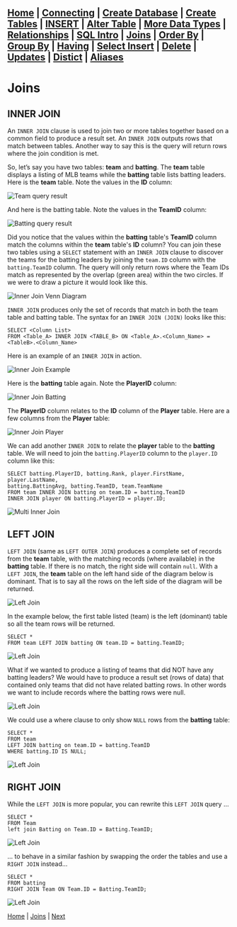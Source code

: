 [Home](/) | [Connecting](/2-connecting/) | [Create Database](/3-create-database/) | [Create Tables](/4-create-table/) | [INSERT](/5-insert/) | [Alter Table](/6-alter-table/) | [More Data Types](/7-more-data-types/) | [Relationships](/8-relationships/) | [SQL Intro](/9-sql-intro/) | [Joins](/10-joins/) | [Order By](/11-order-by/) | [Group By](/12-group-by/) | [Having](/13-having/)  | [Select Insert](/14-selectinsert/) | [Delete](/15-delete/) | [Updates](/16-updates/) | [Distict](/17-distinct/) | [Aliases](/18-aliases/)
---

# Joins

## INNER JOIN

An `INNER JOIN` clause is used to join two or more tables together based on a common field to produce a result set. An `INNER JOIN` outputs rows that match between tables.  Another way to say this is the query will return rows where the join condition is met.  

So, let’s say you have two tables:  **team** and **batting**.  The **team** table displays a listing of MLB teams while the **batting** table lists batting leaders.  Here is the **team** table.  Note the values in the **ID** column:

![Team query result](/static/assets/img/joins-team-query-result.png)

And here is the batting table.  Note the values in the **TeamID** column:

![Batting query result](/static/assets/img/joins-batting-query-result.png)

Did you notice that the values within the **batting** table's **TeamID** column match the columns within the **team** table's **ID** column?  You can join these two tables using a `SELECT` statement with an `INNER JOIN` clause to discover the teams for the batting leaders by joining the `team.ID` column with the `batting.TeamID` column.  The query will only return rows where the Team IDs match as represented by the overlap (green area) within the two circles.  If we were to draw a picture it would look like this.  

![Inner Join Venn Diagram](/static/assets/img/joins-inner-venn-diagram.png)

`INNER JOIN` produces only the set of records that match in both the team table and batting table.  The syntax for an `INNER JOIN (JOIN)` looks like this:

```
SELECT <Column List>
FROM <Table_A> INNER JOIN <TABLE_B> ON <Table_A>.<Column_Name> = <TableB>.<Column_Name>
```

Here is an example of an `INNER JOIN` in action.  

![Inner Join Example](/static/assets/img/joins-inner-example.png)

Here is the **batting** table again.  Note the **PlayerID** column:

![Inner Join Batting](/static/assets/img/joins-inner-batting-playerid.png)

The **PlayerID** column relates to the **ID** column of the **Player** table.  Here are a few columns from the **Player** table:

![Inner Join Player](/static/assets/img/joins-player.png)

We can add another `INNER JOIN` to relate the **player** table to the **batting** table.  We will need to join the `batting.PlayerID` column to the `player.ID` column like this:

```
SELECT batting.PlayerID, batting.Rank, player.FirstName, player.LastName,
batting.BattingAvg, batting.TeamID, team.TeamName
FROM team INNER JOIN batting on team.ID = batting.TeamID
INNER JOIN player ON batting.PlayerID = player.ID;
```

![Multi Inner Join](/static/assets/img/joins-inner-multitable.png)

## LEFT JOIN

`LEFT JOIN` (same as `LEFT OUTER JOIN`) produces a complete set of records from the **team** table, with the matching records (where available) in the **batting** table. If there is no match, the right side will contain `null`.  With a `LEFT JOIN`, the **team** table on the left hand side of the diagram below is dominant.  That is to say all the rows on the left side of the diagram will be returned.  

![Left Join](/static/assets/img/joins-left.png)

In the example below, the first table listed (team) is the left (dominant) table so all the team rows will be returned.

```
SELECT *
FROM team LEFT JOIN batting ON team.ID = batting.TeamID;
```

![Left Join](/static/assets/img/joins-left-query1.png)

What if we wanted to produce a listing of teams that did NOT have any batting leaders?  We would have to produce a result set (rows of data) that contained only teams that did not have related batting rows.  In other words we want to include records where the batting rows were null.  

![Left Join](/static/assets/img/joins-left-query-null.png)


We could use a where clause to only show `NULL` rows from the **batting** table:

```
SELECT *
FROM team
LEFT JOIN batting on team.ID = batting.TeamID
WHERE batting.ID IS NULL;
```

![Left Join](/static/assets/img/joins-left-query-null-example.png)

## RIGHT JOIN

While the `LEFT JOIN` is more popular, you can rewrite this `LEFT JOIN` query …

```
SELECT *
FROM Team
left join Batting on Team.ID = Batting.TeamID;
```

![Left Join](/static/assets/img/joins-left-query1.png)

... to behave in a similar fashion by swapping the order the tables and use a `RIGHT JOIN` instead...

```
SELECT *
FROM batting
RIGHT JOIN Team ON Team.ID = Batting.TeamID;
```

![Left Join](/static/assets/img/joins-right-query1.png)



[Home](/)  |  [Joins](/10-joins/)  |  [Next](/10-joins/1)
